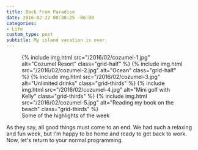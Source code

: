 ```yaml
---
title: Back From Paradise
date: 2016-02-22 00:38:25 -06:00
categories:
- Life
custom_type: post
subtitle: My island vacation is over.
---
```


<figure class="photo-grid photo-grid--one">
  {% include img.html src="/2016/02/cozumel-1.jpg" alt="Cozumel Resort" class="grid-half" %}
  {% include img.html src="/2016/02/cozumel-2.jpg" alt="Ocean" class="grid-half" %}
  {% include img.html src="/2016/02/cozumel-3.jpg" alt="Unlimited drinks" class="grid-thirds" %}
  {% include img.html src="/2016/02/cozumel-4.jpg" alt="Mini golf with Kelly" class="grid-thirds" %}
  {% include img.html src="/2016/02/cozumel-5.jpg" alt="Reading my book on the beach" class="grid-thirds" %}
  <figcaption>Some of the highlights of the week</figcaption>
</figure>

As they say, all good things must come to an end. We had such a relaxing and fun week, but I'm happy to be home and ready to get back to work. Now, let's return to your normal programming.
